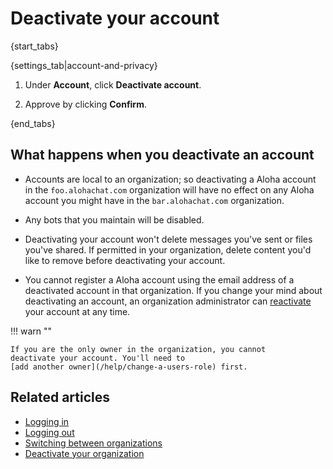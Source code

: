 # Deactivate your account

{start_tabs}

{settings_tab|account-and-privacy}

1. Under **Account**, click **Deactivate account**.

1. Approve by clicking **Confirm**.

{end_tabs}

## What happens when you deactivate an account

* Accounts are local to an organization; so deactivating a Aloha
  account in the `foo.alohachat.com` organization will have no effect
  on any Aloha account you might have in the `bar.alohachat.com`
  organization.

* Any bots that you maintain will be disabled.

* Deactivating your account won't delete messages you've sent or files
  you've shared. If permitted in your organization, delete content you'd
  like to remove before deactivating your account.

* You cannot register a Aloha account using the email address of a
  deactivated account in that organization. If you change your mind
  about deactivating an account, an organization administrator can
  [reactivate](/help/deactivate-or-reactivate-a-user#reactivate-a-user)
  your account at any time.

!!! warn ""

    If you are the only owner in the organization, you cannot
    deactivate your account. You'll need to
    [add another owner](/help/change-a-users-role) first.

## Related articles

* [Logging in](logging-in)
* [Logging out](logging-out)
* [Switching between organizations](switching-between-organizations)
* [Deactivate your organization](/help/deactivate-your-organization)
